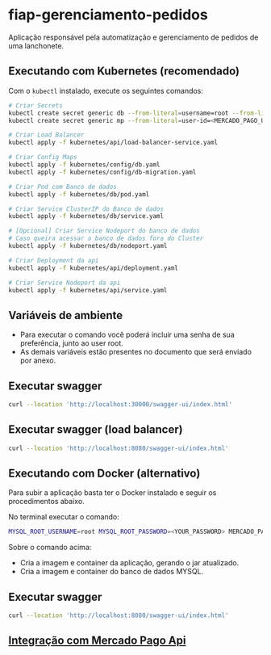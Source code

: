 # fiap-gerenciamento-pedidos

Aplicação responsável pela automatização e gerenciamento de pedidos de uma lanchonete.

## Executando com Kubernetes (recomendado)

Com o `kubectl` instalado, execute os seguintes comandos:

```bash
# Criar Secrets
kubectl create secret generic db --from-literal=username=root --from-literal=password=<YOUR_PASSWORD>
kubectl create secret generic mp --from-literal=user-id=<MERCADO_PAGO_USER_ID> --from-literal=external-id=<MERCADO_PAGO_EXTERNAL_ID> --from-literal=token=<MERCADO_PAGO_TOKEN> --from-literal=webhook-url=<MERCADO_PAGO_WEBHOOK_URL>

# Criar Load Balancer
kubectl apply -f kubernetes/api/load-balancer-service.yaml

# Criar Config Maps
kubectl apply -f kubernetes/config/db.yaml
kubectl apply -f kubernetes/config/db-migration.yaml

# Criar Pod com Banco de dados
kubectl apply -f kubernetes/db/pod.yaml

# Criar Service ClusterIP do Banco de dados
kubectl apply -f kubernetes/db/service.yaml

# [Opcional] Criar Service Nodeport do banco de dados
# Caso queira acessar o banco de dados fora do Cluster
kubectl apply -f kubernetes/db/nodeport.yaml

# Criar Deployment da api
kubectl apply -f kubernetes/api/deployment.yaml

# Criar Service Nodeport da api
kubectl apply -f kubernetes/api/service.yaml
```

## Variáveis de ambiente

- Para executar o comando você poderá incluir uma senha de sua preferência, junto ao user root.
- As demais variáveis estão presentes no documento que será enviado por anexo.

## Executar swagger
```sh
curl --location 'http://localhost:30000/swagger-ui/index.html'
```

## Executar swagger (load balancer)
```sh
curl --location 'http://localhost:8080/swagger-ui/index.html'
```

## Executando com Docker (alternativo)
Para subir a aplicação basta ter o Docker instalado e seguir os procedimentos abaixo.

No terminal executar o comando:
```sh
MYSQL_ROOT_USERNAME=root MYSQL_ROOT_PASSWORD=<YOUR_PASSWORD> MERCADO_PAGO_USER_ID=<MERCADO_PAGO_USER_ID> MERCADO_PAGO_EXTERNAL_ID=<MERCADO_PAGO_EXTERNAL_ID> MERCADO_PAGO_TOKEN=<MERCADO_PAGO_TOKEN> MERCADO_PAGO_WEBHOOK_URL=<MERCADO_PAGO_WEBHOOK_URL> docker-compose up --build
```

Sobre o comando acima:
- Cria a imagem e container da aplicação, gerando o jar atualizado.
- Cria a imagem e container do banco de dados MYSQL.

## Executar swagger
```sh
curl --location 'http://localhost:8080/swagger-ui/index.html'
```

## [Integração com Mercado Pago Api](README-MERCADOPAGO.md)